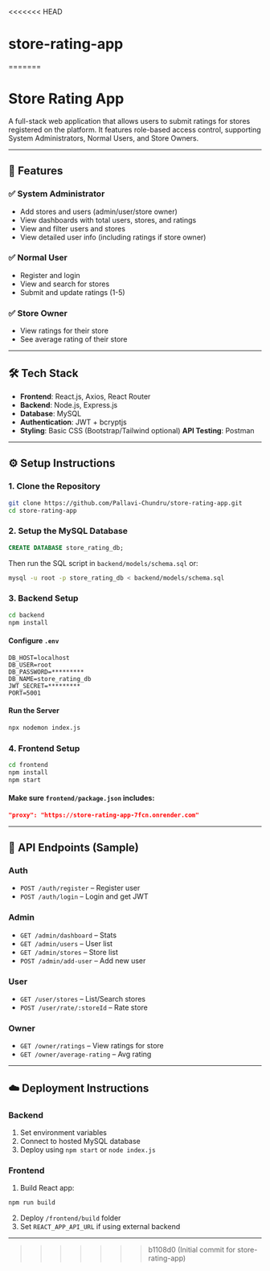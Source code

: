 <<<<<<< HEAD
# store-rating-app
=======

# Store Rating App

A full-stack web application that allows users to submit ratings for stores registered on the platform. It features role-based access control, supporting System Administrators, Normal Users, and Store Owners.

---

## 🚀 Features

### ✅ System Administrator
- Add stores and users (admin/user/store owner)
- View dashboards with total users, stores, and ratings
- View and filter users and stores
- View detailed user info (including ratings if store owner)

### ✅ Normal User
- Register and login
- View and search for stores
- Submit and update ratings (1-5)

### ✅ Store Owner
- View ratings for their store
- See average rating of their store

---

## 🛠 Tech Stack

- **Frontend**: React.js, Axios, React Router
- **Backend**: Node.js, Express.js
- **Database**: MySQL
- **Authentication**: JWT + bcryptjs
- **Styling**: Basic CSS (Bootstrap/Tailwind optional)
**API Testing**: Postman 

---

## ⚙️ Setup Instructions

### 1. Clone the Repository
```bash
git clone https://github.com/Pallavi-Chundru/store-rating-app.git
cd store-rating-app
```

### 2. Setup the MySQL Database
```sql
CREATE DATABASE store_rating_db;
```
Then run the SQL script in `backend/models/schema.sql` or:
```bash
mysql -u root -p store_rating_db < backend/models/schema.sql
```

### 3. Backend Setup
```bash
cd backend
npm install
```

#### Configure `.env`
```env
DB_HOST=localhost
DB_USER=root
DB_PASSWORD=*********
DB_NAME=store_rating_db
JWT_SECRET=*********
PORT=5001
```

#### Run the Server
```bash
npx nodemon index.js
```

### 4. Frontend Setup
```bash
cd frontend
npm install
npm start
```

#### Make sure `frontend/package.json` includes:
```json
"proxy": "https://store-rating-app-7fcn.onrender.com"
```

---

## 📡 API Endpoints (Sample)

### Auth
- `POST /auth/register` – Register user
- `POST /auth/login` – Login and get JWT

### Admin
- `GET /admin/dashboard` – Stats
- `GET /admin/users` – User list
- `GET /admin/stores` – Store list
- `POST /admin/add-user` – Add new user

### User
- `GET /user/stores` – List/Search stores
- `POST /user/rate/:storeId` – Rate store

### Owner
- `GET /owner/ratings` – View ratings for store
- `GET /owner/average-rating` – Avg rating

---

## ☁️ Deployment Instructions

### Backend 
1. Set environment variables
2. Connect to hosted MySQL database 
3. Deploy using `npm start` or `node index.js`

### Frontend 
1. Build React app:
```bash
npm run build
```
2. Deploy `/frontend/build` folder
3. Set `REACT_APP_API_URL` if using external backend

---




>>>>>>> b1108d0 (Initial commit for store-rating-app)
